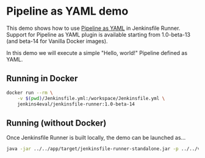 Pipeline as YAML demo
=====================

This demo shows how to use [Pipeline as YAML](https://plugins.jenkins.io/pipeline-as-yaml/) in Jenkinsfile Runner.
Support for Pipeline as YAML plugin is available starting from 1.0-beta-13 (and beta-14 for Vanilla Docker images).

In this demo we will execute a simple "Hello, world!" Pipeline defined as YAML.

## Running in Docker

```bash
docker run --rm \
    -v $(pwd)/Jenkinsfile.yml:/workspace/Jenkinsfile.yml \
    jenkins4eval/jenkinsfile-runner:1.0-beta-14
```

## Running (without Docker)

Once Jenkinsfile Runner is built locally, the demo can be launched as...

```bash
java -jar ../../app/target/jenkinsfile-runner-standalone.jar -p ../../vanilla-package/target/plugins/ -w ../../vanilla-package/target/war/jenkins.war -f ./Jenkinsfile.yml
```
